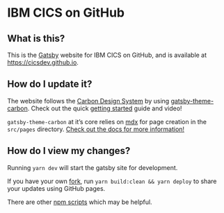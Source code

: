 # IBM CICS on GitHub

## What is this?

This is the
[Gatsby](https://www.gatsbyjs.com/docs/) website for IBM CICS on GitHub, and is
available at https://cicsdev.github.io.

## How do I update it?

The website follows the
[Carbon Design System](https://carbondesignsystem.com/) by using
[gatsby-theme-carbon](https://github.com/carbon-design-system/gatsby-theme-carbon). 
Check out the quick
[getting started](https://gatsby.carbondesignsystem.com/getting-started) guide and
video!

`gatsby-theme-carbon` at it’s core relies on [mdx](https://mdxjs.com/) for page
creation in the `src/pages` directory.
[Check out the docs for more information!](https://gatsby.carbondesignsystem.com)

## How do I view my changes?

Running `yarn dev` will start the gatsby site for development.

If you have your own
[fork](https://docs.github.com/en/get-started/quickstart/fork-a-repo), run
`yarn build:clean && yarn deploy` to share your updates using GitHub pages.

There are other
[npm scripts](https://gatsby.carbondesignsystem.com/guides/npm-scripts) which may
be helpful.
